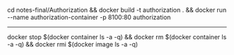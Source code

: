 cd notes-final/Authorization && docker build -t authorization . && docker run --name authorization-container -p 8100:80 authorization

--------------------------------------------------------------------------------------------------------------------------------------

docker stop $(docker container ls -a -q) && docker rm $(docker container ls -a -q) && docker rmi $(docker image ls -a -q)